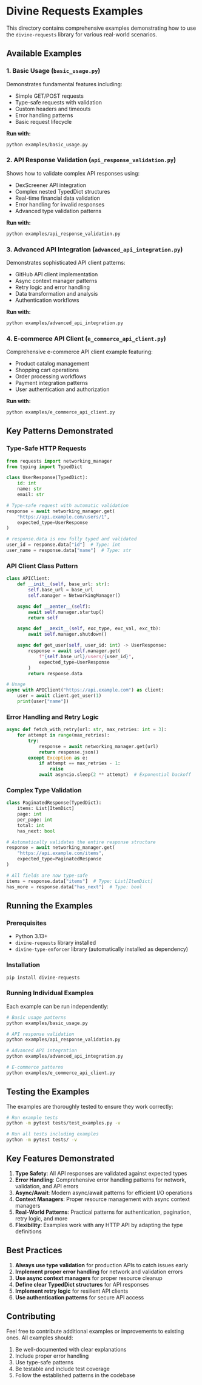 # Divine Requests Examples

This directory contains comprehensive examples demonstrating how to use the `divine-requests` library for various real-world scenarios.

## Available Examples

### 1. Basic Usage (`basic_usage.py`)
Demonstrates fundamental features including:
- Simple GET/POST requests
- Type-safe requests with validation
- Custom headers and timeouts
- Error handling patterns
- Basic request lifecycle

**Run with:**
```bash
python examples/basic_usage.py
```

### 2. API Response Validation (`api_response_validation.py`)
Shows how to validate complex API responses using:
- DexScreener API integration
- Complex nested TypedDict structures
- Real-time financial data validation
- Error handling for invalid responses
- Advanced type validation patterns

**Run with:**
```bash
python examples/api_response_validation.py
```

### 3. Advanced API Integration (`advanced_api_integration.py`)
Demonstrates sophisticated API client patterns:
- GitHub API client implementation
- Async context manager patterns
- Retry logic and error handling
- Data transformation and analysis
- Authentication workflows

**Run with:**
```bash
python examples/advanced_api_integration.py
```

### 4. E-commerce API Client (`e_commerce_api_client.py`)
Comprehensive e-commerce API client example featuring:
- Product catalog management
- Shopping cart operations
- Order processing workflows
- Payment integration patterns
- User authentication and authorization

**Run with:**
```bash
python examples/e_commerce_api_client.py
```

## Key Patterns Demonstrated

### Type-Safe HTTP Requests
```python
from requests import networking_manager
from typing import TypedDict

class UserResponse(TypedDict):
    id: int
    name: str
    email: str

# Type-safe request with automatic validation
response = await networking_manager.get(
    "https://api.example.com/users/1",
    expected_type=UserResponse
)

# response.data is now fully typed and validated
user_id = response.data["id"]  # Type: int
user_name = response.data["name"]  # Type: str
```

### API Client Class Pattern
```python
class APIClient:
    def __init__(self, base_url: str):
        self.base_url = base_url
        self.manager = NetworkingManager()

    async def __aenter__(self):
        await self.manager.startup()
        return self

    async def __aexit__(self, exc_type, exc_val, exc_tb):
        await self.manager.shutdown()

    async def get_user(self, user_id: int) -> UserResponse:
        response = await self.manager.get(
            f"{self.base_url}/users/{user_id}",
            expected_type=UserResponse
        )
        return response.data

# Usage
async with APIClient("https://api.example.com") as client:
    user = await client.get_user(1)
    print(user["name"])
```

### Error Handling and Retry Logic
```python
async def fetch_with_retry(url: str, max_retries: int = 3):
    for attempt in range(max_retries):
        try:
            response = await networking_manager.get(url)
            return response.json()
        except Exception as e:
            if attempt == max_retries - 1:
                raise
            await asyncio.sleep(2 ** attempt)  # Exponential backoff
```

### Complex Type Validation
```python
class PaginatedResponse(TypedDict):
    items: List[ItemDict]
    page: int
    per_page: int
    total: int
    has_next: bool

# Automatically validates the entire response structure
response = await networking_manager.get(
    "https://api.example.com/items",
    expected_type=PaginatedResponse
)

# All fields are now type-safe
items = response.data["items"]  # Type: List[ItemDict]
has_more = response.data["has_next"]  # Type: bool
```

## Running the Examples

### Prerequisites
- Python 3.13+
- `divine-requests` library installed
- `divine-type-enforcer` library (automatically installed as dependency)

### Installation
```bash
pip install divine-requests
```

### Running Individual Examples
Each example can be run independently:

```bash
# Basic usage patterns
python examples/basic_usage.py

# API response validation
python examples/api_response_validation.py

# Advanced API integration
python examples/advanced_api_integration.py

# E-commerce patterns
python examples/e_commerce_api_client.py
```

## Testing the Examples

The examples are thoroughly tested to ensure they work correctly:

```bash
# Run example tests
python -m pytest tests/test_examples.py -v

# Run all tests including examples
python -m pytest tests/ -v
```

## Key Features Demonstrated

1. **Type Safety**: All API responses are validated against expected types
2. **Error Handling**: Comprehensive error handling patterns for network, validation, and API errors
3. **Async/Await**: Modern async/await patterns for efficient I/O operations
4. **Context Managers**: Proper resource management with async context managers
5. **Real-World Patterns**: Practical patterns for authentication, pagination, retry logic, and more
6. **Flexibility**: Examples work with any HTTP API by adapting the type definitions

## Best Practices

1. **Always use type validation** for production APIs to catch issues early
2. **Implement proper error handling** for network and validation errors
3. **Use async context managers** for proper resource cleanup
4. **Define clear TypedDict structures** for API responses
5. **Implement retry logic** for resilient API clients
6. **Use authentication patterns** for secure API access

## Contributing

Feel free to contribute additional examples or improvements to existing ones. All examples should:

1. Be well-documented with clear explanations
2. Include proper error handling
3. Use type-safe patterns
4. Be testable and include test coverage
5. Follow the established patterns in the codebase
